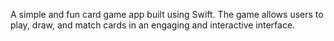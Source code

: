 A simple and fun card game app built using Swift. The game allows users to play, draw, and match cards in an engaging and interactive interface.
